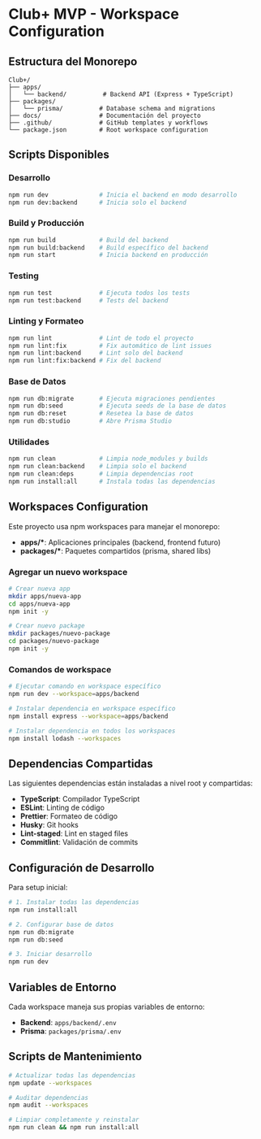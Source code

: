 # Club+ MVP - Workspace Configuration

## Estructura del Monorepo

```
Club+/
├── apps/
│   └── backend/          # Backend API (Express + TypeScript)
├── packages/
│   └── prisma/          # Database schema and migrations
├── docs/                # Documentación del proyecto
├── .github/             # GitHub templates y workflows
└── package.json         # Root workspace configuration
```

## Scripts Disponibles

### Desarrollo
```bash
npm run dev              # Inicia el backend en modo desarrollo
npm run dev:backend      # Inicia solo el backend
```

### Build y Producción
```bash
npm run build            # Build del backend
npm run build:backend    # Build específico del backend
npm run start            # Inicia backend en producción
```

### Testing
```bash
npm run test             # Ejecuta todos los tests
npm run test:backend     # Tests del backend
```

### Linting y Formateo
```bash
npm run lint             # Lint de todo el proyecto
npm run lint:fix         # Fix automático de lint issues
npm run lint:backend     # Lint solo del backend
npm run lint:fix:backend # Fix del backend
```

### Base de Datos
```bash
npm run db:migrate       # Ejecuta migraciones pendientes
npm run db:seed          # Ejecuta seeds de la base de datos
npm run db:reset         # Resetea la base de datos
npm run db:studio        # Abre Prisma Studio
```

### Utilidades
```bash
npm run clean            # Limpia node_modules y builds
npm run clean:backend    # Limpia solo el backend
npm run clean:deps       # Limpia dependencias root
npm run install:all      # Instala todas las dependencias
```

## Workspaces Configuration

Este proyecto usa npm workspaces para manejar el monorepo:

- **apps/\***: Aplicaciones principales (backend, frontend futuro)
- **packages/\***: Paquetes compartidos (prisma, shared libs)

### Agregar un nuevo workspace

```bash
# Crear nueva app
mkdir apps/nueva-app
cd apps/nueva-app
npm init -y

# Crear nuevo package
mkdir packages/nuevo-package
cd packages/nuevo-package
npm init -y
```

### Comandos de workspace

```bash
# Ejecutar comando en workspace específico
npm run dev --workspace=apps/backend

# Instalar dependencia en workspace específico
npm install express --workspace=apps/backend

# Instalar dependencia en todos los workspaces
npm install lodash --workspaces
```

## Dependencias Compartidas

Las siguientes dependencias están instaladas a nivel root y compartidas:

- **TypeScript**: Compilador TypeScript
- **ESLint**: Linting de código
- **Prettier**: Formateo de código
- **Husky**: Git hooks
- **Lint-staged**: Lint en staged files
- **Commitlint**: Validación de commits

## Configuración de Desarrollo

Para setup inicial:

```bash
# 1. Instalar todas las dependencias
npm run install:all

# 2. Configurar base de datos
npm run db:migrate
npm run db:seed

# 3. Iniciar desarrollo
npm run dev
```

## Variables de Entorno

Cada workspace maneja sus propias variables de entorno:

- **Backend**: `apps/backend/.env`
- **Prisma**: `packages/prisma/.env`

## Scripts de Mantenimiento

```bash
# Actualizar todas las dependencias
npm update --workspaces

# Auditar dependencias
npm audit --workspaces

# Limpiar completamente y reinstalar
npm run clean && npm run install:all
```
